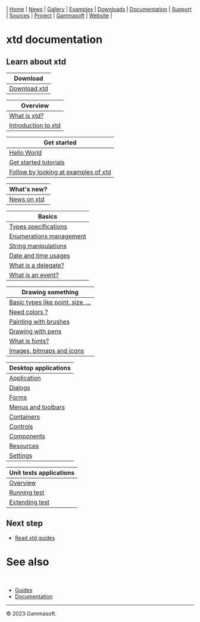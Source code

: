 | [Home](home.md) | [News](news.md) | [Gallery](gallery.md) | [Examples](examples.md) | [Downloads](downloads.md) | [Documentation](documentation.md) | [Support](support.md) | [Sources](https://github.com/gammasoft71/xtd) | [Project](https://sourceforge.net/projects/xtdpro/) | [Gammasoft](gammasoft.md) | [Website](https://gammasoft71.github.io/xtd) |

# xtd documentation

## Learn about xtd

| Download                     |
| ---------------------------- |
| [Download xtd](downloads.md) |

| Overview                                      |
| --------------------------------------------- |
| [What is xtd?](what_is_xtd.md)                |
| [Introduction to xtd](introduction_to_xtd.md) |

| Get started                                                   |
| ------------------------------------------------------------- |
| [Hello World](hello_world.md)                           |
| [Get started tutorials](tutorials.md)                         |
| [Follow by looking at examples of xtd](../examples/README.md) |

| What's new?                                                |
| ---------------------------------------------------------- |
| [News on xtd](https://gammasoft71.github.io/xtd/docs/news) |

| Basics                                   |
| ---------------------------------------- |
| [Types specifications](types.md)         |
| [Enumerations management](enum_class.md) |
| [String manipulations](ustring.md)       |
| [Date and time usages](date_time.md)     |
| [What is a delegate?](delegates.md)      |
| [What is an event?](events.md)           |

| Drawing something                                                   |
| ------------------------------------------------------------------- |
| [Basic types like point, size, ...](points_sizes_and_rectangles.md) |
| [Need colors ?](colors.md)                                          |
| [Painting with brushes](brushes.md)                                 |
| [Drawing with pens](pens.md)                                        |
| [What is fonts?](fonts.md)                                          |
| [Images, bitmaps and icons](images.md)                              |

| Desktop applications                         |
| -------------------------------------------- |
| [Application](application_overview.md) |
| [Dialogs](dialogs.md)                        |
| [Forms](forms.md)                            |
| [Menus and toolbars](menus_and_toolbars.md)  |
| [Containers](containers.md)                  |
| [Controls](controls.md)                      |
| [Components](components.md)                  |
| [Resources](resources.md)                    |
| [Settings](settings.md)                      |

| Unit tests applications                                |
| ------------------------------------------------------ |
| [Overview](tunit_overview.md)                    |
| [Running test](writing_applicaion_running_test.md)     |
| [Extending test](writing_applicaion_extending_test.md) |

## Next step

* [Read xtd guides](guides.md)

# See also
​
* [Guides](guides.md)
* [Documentation](documentation.md)

______________________________________________________________________________________________

© 2023 Gammasoft.

[//]: # (https://learn.microsoft.com/en-us/dotnet/desktop/winforms/data/how-to-synchronize-multiple-controls?view=netdesktop-6.0)
